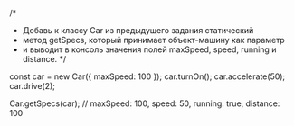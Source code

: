 /*
* Добавь к классу Car из предыдущего задания статический
* метод getSpecs, который принимает объект-машину как параметр
* и выводит в консоль значения полей maxSpeed, speed, running и distance.
*/

const car = new Car({ maxSpeed: 100 });
car.turnOn();
car.accelerate(50);
car.drive(2);

Car.getSpecs(car); // maxSpeed: 100, speed: 50, running: true, distance: 100